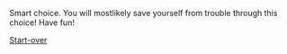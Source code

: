 Smart choice. You will mostlikely save yourself from trouble through this choice! 
Have fun!

[Start-over](../README.md)